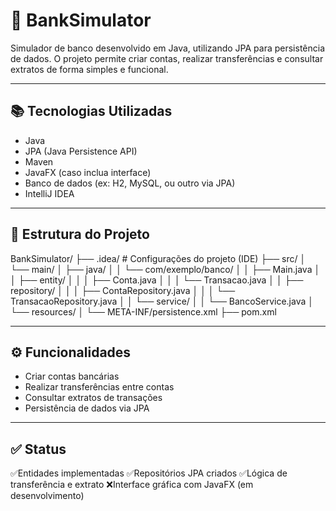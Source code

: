 # 🏦 BankSimulator

Simulador de banco desenvolvido em Java, utilizando JPA para persistência de dados. O projeto permite criar contas, realizar transferências e consultar extratos de forma simples e funcional.

---

## 📚 Tecnologias Utilizadas

- Java
- JPA (Java Persistence API)
- Maven
- JavaFX (caso inclua interface)
- Banco de dados (ex: H2, MySQL, ou outro via JPA)
- IntelliJ IDEA

---

## 📁 Estrutura do Projeto

BankSimulator/ 
├── .idea/ # Configurações do projeto (IDE) 
├── src/ 
│ └── main/ 
│ ├── java/ 
│ │ └── com/exemplo/banco/ 
│ │ ├── Main.java 
│ │ ├── entity/ 
│ │ │ ├── Conta.java 
│ │ │ └── Transacao.java 
│ │ ├── repository/ 
│ │ │ ├── ContaRepository.java 
│ │ │ └── TransacaoRepository.java 
│ │ └── service/ 
│ │ └── BancoService.java 
│ └── resources/ 
│ └── META-INF/persistence.xml 
├── pom.xml

---


## ⚙️ Funcionalidades

- Criar contas bancárias
- Realizar transferências entre contas
- Consultar extratos de transações
- Persistência de dados via JPA

---

## ✅ Status

✅Entidades implementadas
✅Repositórios JPA criados
✅Lógica de transferência e extrato
❌Interface gráfica com JavaFX (em desenvolvimento)
